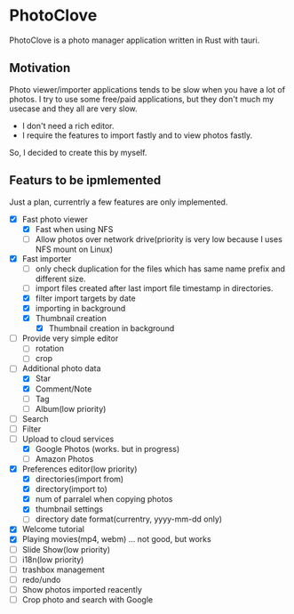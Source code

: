 # PhotoClove

PhotoClove is a photo manager application written in Rust with tauri.

## Motivation

Photo viewer/importer applications tends to be slow when you have a lot of photos.
I try to use some free/paid applications, but they don't much my usecase and they all are very slow.

- I don't need a rich editor.
- I require the features to import fastly and to view photos fastly.

So, I decided to create this by myself.

## Featurs to be ipmlemented

Just a plan, currentrly a few features are only implemented.

- [x] Fast photo viewer
  - [x] Fast when using NFS
  - [ ] Allow photos over network drive(priority is very low because I uses NFS mount on Linux)
- [x] Fast importer
  - [ ] only check duplication for the files which has same name prefix and different size.
  - [ ] import files created after last import file timestamp in directories.
  - [x] filter import targets by date
  - [x] importing in background
  - [x] Thumbnail creation
     - [x] Thumbnail creation in background
- [ ] Provide very simple editor
  - [ ] rotation
  - [ ] crop
- [ ] Additional photo data
  - [x] Star
  - [x] Comment/Note
  - [ ] Tag
  - [ ] Album(low priority)
- [ ] Search
- [ ] Filter
- [ ] Upload to cloud services
  - [x] Google Photos (works. but in progress)
  - [ ] Amazon Photos
- [x] Preferences editor(low priority)
  - [x] directories(import from)
  - [x] directory(import to)
  - [x] num of parralel when copying photos
  - [x] thumbnail settings
  - [ ] directory date format(currentry, yyyy-mm-dd only)
- [x] Welcome tutorial
- [x] Playing movies(mp4, webm) ... not good, but works
- [ ] Slide Show(low priority)
- [ ] i18n(low priority)
- [ ] trashbox management
- [ ] redo/undo
- [ ] Show photos imported reacently
- [ ] Crop photo and search with Google
